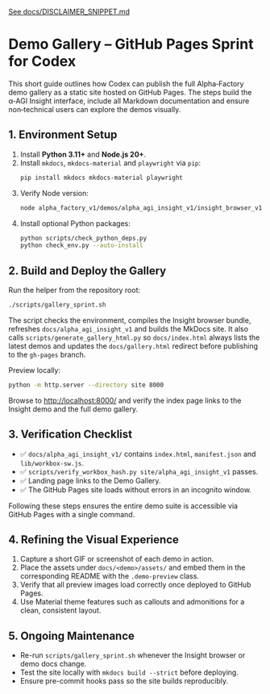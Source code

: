 [See docs/DISCLAIMER_SNIPPET.md](DISCLAIMER_SNIPPET.md)

# Demo Gallery – GitHub Pages Sprint for Codex

This short guide outlines how Codex can publish the full Alpha‑Factory demo gallery as a static site hosted on GitHub Pages. The steps build the α‑AGI Insight interface, include all Markdown documentation and ensure non‑technical users can explore the demos visually.

## 1. Environment Setup

1. Install **Python 3.11+** and **Node.js 20+**.
2. Install `mkdocs`, `mkdocs-material` and `playwright` via `pip`:
   ```bash
   pip install mkdocs mkdocs-material playwright
   ```
3. Verify Node version:
   ```bash
   node alpha_factory_v1/demos/alpha_agi_insight_v1/insight_browser_v1/build/version_check.js
   ```
4. Install optional Python packages:
   ```bash
   python scripts/check_python_deps.py
   python check_env.py --auto-install
   ```

## 2. Build and Deploy the Gallery

Run the helper from the repository root:

```bash
./scripts/gallery_sprint.sh
```

The script checks the environment, compiles the Insight browser bundle, refreshes
`docs/alpha_agi_insight_v1` and builds the MkDocs site. It also calls
`scripts/generate_gallery_html.py` so `docs/index.html` always lists the latest
demos and updates the `docs/gallery.html` redirect before publishing to the
`gh-pages` branch.

Preview locally:

```bash
python -m http.server --directory site 8000
```

Browse to <http://localhost:8000/> and verify the index page links to the Insight demo and the full demo gallery.

## 3. Verification Checklist

- ✅ `docs/alpha_agi_insight_v1/` contains `index.html`, `manifest.json` and `lib/workbox-sw.js`.
- ✅ `scripts/verify_workbox_hash.py site/alpha_agi_insight_v1` passes.
- ✅ Landing page links to the Demo Gallery.
- ✅ The GitHub Pages site loads without errors in an incognito window.

Following these steps ensures the entire demo suite is accessible via GitHub Pages with a single command.

## 4. Refining the Visual Experience

1. Capture a short GIF or screenshot of each demo in action.
2. Place the assets under `docs/<demo>/assets/` and embed them in the corresponding README with the `.demo-preview` class.
3. Verify that all preview images load correctly once deployed to GitHub Pages.
4. Use Material theme features such as callouts and admonitions for a clean, consistent layout.

## 5. Ongoing Maintenance

- Re-run `scripts/gallery_sprint.sh` whenever the Insight browser or demo docs change.
- Test the site locally with `mkdocs build --strict` before deploying.
- Ensure pre-commit hooks pass so the site builds reproducibly.
